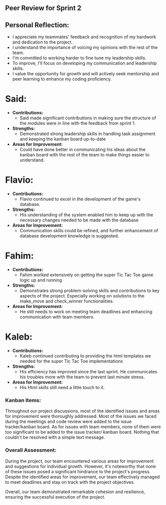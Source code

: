 ## Peer Review for Sprint 2

## Personal Reflection:
- I appreciate my teammates' feedback and recognition of my hardwork and dedication to the project.
- I understand the importance of voicing my opinions with the rest of the team.
- I'm committed to working harder to fine tune my leadership skills.
- To improve, I'll focus on developing my communication and leadership skills.
- I value the opportunity for growth and will actively seek mentorship and peer learning to enhance my coding proficiency.

# Said:
- **Contributions:** 
  - Said made significant contributions in making sure the structure of the modules were in line with the
  feedback from sprint 1.
- **Strengths:**
  - Demonstrated strong leadership skills in handling task assignment and keeping the kanban board up-to-date
- **Areas for Improvement:**
  - Could have done better in communicating his ideas about the kanban board with the rest of the team
  to make things easier to understand.


# Flavio:
- **Contributions:**
  - Flavio continued to excel in the development of the game's database.
- **Strengths:**
  - His understanding of the system enabled him to keep up with the necessary changes needed to be made with the database
- **Areas for Improvement:**
  - Communication skills could be refined, and further enhancement of database development
  knowledge is suggested.


# Fahim:
- **Contributions:**
  - Fahim worked extensively on getting the super Tic Tac Toe game logic up and running
- **Strengths:**
  - Demonstrates strong problem-solving skills and contributions to key aspects of the project. Especially working on
  solutions to the make_move and check_winner functionalities.
- **Areas for Improvement:**
  - He still needs to work on meeting team deadlines and enhancing communication with team members.


# Kaleb:
- **Contributions:**
  - Kaleb continued contributing to providing the html templates we needed for the super Tic Tac Toe implementations
- **Strengths:**
  - His efficiency has improved since the last sprint. He communicates his troubles more with the team to prevent last minute stress.
- **Areas for Improvement:**
  - His Html skills still need a little touch to it.

### Kanban Items:

Throughout our project discussions, most of the identified issues and areas for improvement were thoroughly addressed. Most of the issues we faced during the
meetings and code review were added to the issue tracker/kanban board. As for issues with team members, none of them were too significant to be added to the issue tracker/
kanban board. Nothing that couldn't be resolved with a simple text message.


### Overall Assessment:

During the project, our team encountered various areas for improvement and suggestions for individual growth. However, it's noteworthy 
that none of these issues posed a significant hindrance to the project's progress. Despite the identified areas for improvement, our team 
effectively managed to meet deadlines and stay on track with the project objectives.

Overall, our team demonstrated remarkable cohesion and resilience, ensuring the successful execution of the project.